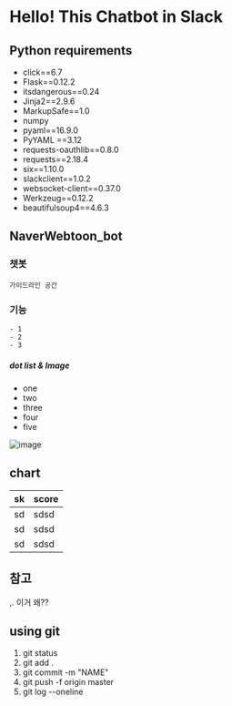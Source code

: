 # Hello! This Chatbot in Slack

## Python requirements
- click==6.7
- Flask==0.12.2
- itsdangerous==0.24
- Jinja2==2.9.6  
- MarkupSafe==1.0  
- numpy  
- pyaml==16.9.0  
- PyYAML ==3.12  
- requests-oauthlib==0.8.0  
- requests==2.18.4  
- six==1.10.0  
- slackclient==1.0.2  
- websocket-client==0.37.0  
- Werkzeug==0.12.2  
- beautifulsoup4==4.6.3  


## NaverWebtoon_bot
### 챗봇
    가이드라인 공간  
### 기능
    - 1
    - 2
    - 3
    
##### dot list & Image
- one
- two
- three
- four
- five

![image](https://user-images.githubusercontent.com/14273642/50328569-fcd98f00-0536-11e9-9eb1-46ff11ff5c5e.png)

## chart
|sk|score|
|---|---|
|sd|sdsd|
|sd|sdsd|
|sd|sdsd|

## 참고
,. 이거 왜??

## using git
1. git status
2. git add .
3. git commit -m "NAME"
4. git push -f origin master
5. git log --oneline



